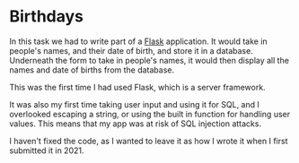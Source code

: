 # Birthdays

In this task we had to write part of a <a href="https://flask.palletsprojects.com/en/3.0.x/">Flask</a> application.
It would take in people's names, and their date of birth, and store it in a database.
Underneath the form to take in people's names, it would then display all the names and date of births from the database.

This was the first time I had used Flask, which is a server framework.

It was also my first time taking user input and using it for SQL, and I overlooked escaping a string, or using the built in function for handling user values.
This means that my app was at risk of SQL injection attacks.

I haven't fixed the code, as I wanted to leave it as how I wrote it when I first submitted it in 2021.
